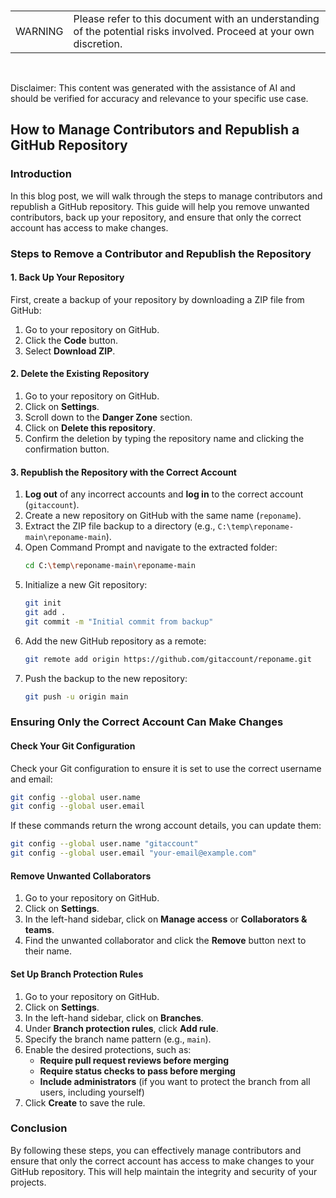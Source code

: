<br><table><td>WARNING</td><td>Please refer to this document with an understanding of the potential risks involved. Proceed at your own discretion.</td></table><br>

Disclaimer: This content was generated with the assistance of AI and should be verified for accuracy and relevance to your specific use case.

## How to Manage Contributors and Republish a GitHub Repository

### Introduction
In this blog post, we will walk through the steps to manage contributors and republish a GitHub repository. This guide will help you remove unwanted contributors, back up your repository, and ensure that only the correct account has access to make changes.

### Steps to Remove a Contributor and Republish the Repository

#### 1. Back Up Your Repository
First, create a backup of your repository by downloading a ZIP file from GitHub:
1. Go to your repository on GitHub.
2. Click the **Code** button.
3. Select **Download ZIP**.

#### 2. Delete the Existing Repository
1. Go to your repository on GitHub.
2. Click on **Settings**.
3. Scroll down to the **Danger Zone** section.
4. Click on **Delete this repository**.
5. Confirm the deletion by typing the repository name and clicking the confirmation button.

#### 3. Republish the Repository with the Correct Account

1. **Log out** of any incorrect accounts and **log in** to the correct account (`gitaccount`).
2. Create a new repository on GitHub with the same name (`reponame`).
3. Extract the ZIP file backup to a directory (e.g., `C:\temp\reponame-main\reponame-main`).
4. Open Command Prompt and navigate to the extracted folder:
   ```bash
   cd C:\temp\reponame-main\reponame-main
   ```
5. Initialize a new Git repository:
   ```bash
   git init
   git add .
   git commit -m "Initial commit from backup"
   ```
6. Add the new GitHub repository as a remote:
   ```bash
   git remote add origin https://github.com/gitaccount/reponame.git
   ```
7. Push the backup to the new repository:
   ```bash
   git push -u origin main
   ```

### Ensuring Only the Correct Account Can Make Changes

#### Check Your Git Configuration
Check your Git configuration to ensure it is set to use the correct username and email:
```bash
git config --global user.name
git config --global user.email
```
If these commands return the wrong account details, you can update them:
```bash
git config --global user.name "gitaccount"
git config --global user.email "your-email@example.com"
```

#### Remove Unwanted Collaborators
1. Go to your repository on GitHub.
2. Click on **Settings**.
3. In the left-hand sidebar, click on **Manage access** or **Collaborators & teams**.
4. Find the unwanted collaborator and click the **Remove** button next to their name.

#### Set Up Branch Protection Rules
1. Go to your repository on GitHub.
2. Click on **Settings**.
3. In the left-hand sidebar, click on **Branches**.
4. Under **Branch protection rules**, click **Add rule**.
5. Specify the branch name pattern (e.g., `main`).
6. Enable the desired protections, such as:
   - **Require pull request reviews before merging**
   - **Require status checks to pass before merging**
   - **Include administrators** (if you want to protect the branch from all users, including yourself)
7. Click **Create** to save the rule.

### Conclusion
By following these steps, you can effectively manage contributors and ensure that only the correct account has access to make changes to your GitHub repository. This will help maintain the integrity and security of your projects.

